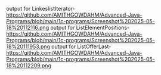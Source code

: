output for LinkeslistIterator-https://github.com/AMITHGOWDAHM/Advanced-Java-Programs/blob/main/1c-programs/Screenshot%202025-05-18%20112116.png
output for ListElementPositions-https://github.com/AMITHGOWDAHM/Advanced-Java-Programs/blob/main/1c-programs/Screenshot%202025-05-18%20111953.png
output for ListOfferLast-https://github.com/AMITHGOWDAHM/Advanced-Java-Programs/blob/main/1c-programs/Screenshot%202025-05-18%20112209.png

